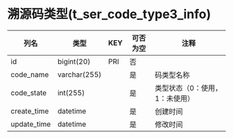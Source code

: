 # 溯源码类型(t_ser_code_type3_info)
| 列名   | 类型   | KEY  | 可否为空 | 注释   |
| ---- | ---- | ---- | ---- | ---- |
|id|bigint(20)|PRI|否||
|code_name|varchar(255)||是|码类型名称|
|code_state|int(255)||是|类型状态（0：使用，1：未使用）|
|create_time|datetime||是|创建时间|
|update_time|datetime||是|修改时间|
